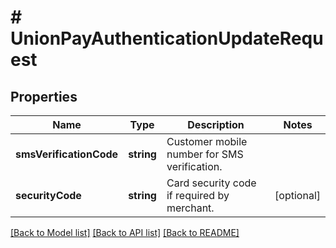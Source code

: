 # # UnionPayAuthenticationUpdateRequest

## Properties

Name | Type | Description | Notes
------------ | ------------- | ------------- | -------------
**smsVerificationCode** | **string** | Customer mobile number for SMS verification. | 
**securityCode** | **string** | Card security code if required by merchant. | [optional] 

[[Back to Model list]](../../README.md#documentation-for-models) [[Back to API list]](../../README.md#documentation-for-api-endpoints) [[Back to README]](../../README.md)


